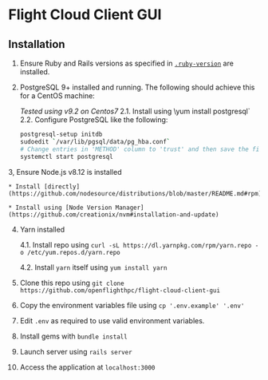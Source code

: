 # Flight Cloud Client GUI

## Installation

1. Ensure Ruby and Rails versions as specified in [`.ruby-version`](./.ruby-version) are installed.

2. PostgreSQL 9+ installed and running. The following should achieve this for a CentOS machine:

    _Tested using v9.2 on Centos7_
    2.1. Install using \yum install postgresql`
    2.2. Configure PostgreSQL like the following:

    ```bash
    postgresql-setup initdb
    sudoedit `/var/lib/pgsql/data/pg_hba.conf`
    # Change entries in 'METHOD' column to 'trust' and then save the file
    systemctl start postgresql
    ```

3, Ensure Node.js v8.12 is installed

    * Install [directly](https://github.com/nodesource/distributions/blob/master/README.md#rpm)

    * Install using [Node Version Manager](https://github.com/creationix/nvm#installation-and-update)

4. Yarn installed

    4.1. Install repo using `curl -sL https://dl.yarnpkg.com/rpm/yarn.repo -o /etc/yum.repos.d/yarn.repo`

    4.2. Install `yarn` itself using `yum install yarn`

5. Clone this repo using `git clone https://github.com/openflighthpc/flight-cloud-client-gui`

6. Copy the environment variables file using `cp '.env.example' '.env'`

7. Edit `.env` as required to use valid environment variables.

8. Install gems with `bundle install`

9. Launch server using `rails server`

10. Access the application at `localhost:3000`

